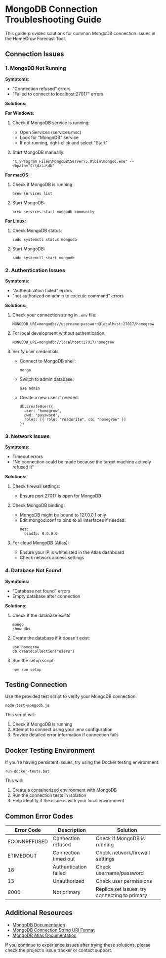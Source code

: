 # MongoDB Connection Troubleshooting Guide

This guide provides solutions for common MongoDB connection issues in the HomeGrow Forecast Tool.

## Connection Issues

### 1. MongoDB Not Running

**Symptoms:**
- "Connection refused" errors
- "Failed to connect to localhost:27017" errors

**Solutions:**

**For Windows:**
1. Check if MongoDB service is running:
   - Open Services (services.msc)
   - Look for "MongoDB" service
   - If not running, right-click and select "Start"

2. Start MongoDB manually:
   ```
   "C:\Program Files\MongoDB\Server\5.0\bin\mongod.exe" --dbpath="C:\data\db"
   ```

**For macOS:**
1. Check if MongoDB is running:
   ```
   brew services list
   ```

2. Start MongoDB:
   ```
   brew services start mongodb-community
   ```

**For Linux:**
1. Check MongoDB status:
   ```
   sudo systemctl status mongodb
   ```

2. Start MongoDB:
   ```
   sudo systemctl start mongodb
   ```

### 2. Authentication Issues

**Symptoms:**
- "Authentication failed" errors
- "not authorized on admin to execute command" errors

**Solutions:**
1. Check your connection string in `.env` file:
   ```
   MONGODB_URI=mongodb://username:password@localhost:27017/homegrow
   ```

2. For local development without authentication:
   ```
   MONGODB_URI=mongodb://localhost:27017/homegrow
   ```

3. Verify user credentials:
   - Connect to MongoDB shell:
     ```
     mongo
     ```
   - Switch to admin database:
     ```
     use admin
     ```
   - Create a new user if needed:
     ```
     db.createUser({
       user: "homegrow",
       pwd: "password",
       roles: [{ role: "readWrite", db: "homegrow" }]
     })
     ```

### 3. Network Issues

**Symptoms:**
- Timeout errors
- "No connection could be made because the target machine actively refused it"

**Solutions:**
1. Check firewall settings:
   - Ensure port 27017 is open for MongoDB

2. Check MongoDB binding:
   - MongoDB might be bound to 127.0.0.1 only
   - Edit mongod.conf to bind to all interfaces if needed:
     ```
     net:
       bindIp: 0.0.0.0
     ```

3. For cloud MongoDB (Atlas):
   - Ensure your IP is whitelisted in the Atlas dashboard
   - Check network access settings

### 4. Database Not Found

**Symptoms:**
- "Database not found" errors
- Empty database after connection

**Solutions:**
1. Check if the database exists:
   ```
   mongo
   show dbs
   ```

2. Create the database if it doesn't exist:
   ```
   use homegrow
   db.createCollection("users")
   ```

3. Run the setup script:
   ```
   npm run setup
   ```

## Testing Connection

Use the provided test script to verify your MongoDB connection:

```
node test-mongodb.js
```

This script will:
1. Check if MongoDB is running
2. Attempt to connect using your .env configuration
3. Provide detailed error information if connection fails

## Docker Testing Environment

If you're having persistent issues, try using the Docker testing environment:

```
run-docker-tests.bat
```

This will:
1. Create a containerized environment with MongoDB
2. Run the connection tests in isolation
3. Help identify if the issue is with your local environment

## Common Error Codes

| Error Code | Description | Solution |
|------------|-------------|----------|
| ECONNREFUSED | Connection refused | Check if MongoDB is running |
| ETIMEDOUT | Connection timed out | Check network/firewall settings |
| 18 | Authentication failed | Check username/password |
| 13 | Unauthorized | Check user permissions |
| 8000 | Not primary | Replica set issues, try connecting to primary |

## Additional Resources

- [MongoDB Documentation](https://docs.mongodb.com/)
- [MongoDB Connection String URI Format](https://docs.mongodb.com/manual/reference/connection-string/)
- [MongoDB Atlas Documentation](https://docs.atlas.mongodb.com/)

If you continue to experience issues after trying these solutions, please check the project's issue tracker or contact support.
